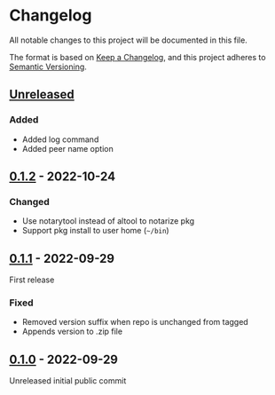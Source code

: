 # Changelog

All notable changes to this project will be documented in this file.

The format is based on [Keep a Changelog](https://keepachangelog.com/en/1.0.0/),
and this project adheres to [Semantic Versioning](https://semver.org/spec/v2.0.0.html). 


## [Unreleased]

### Added 

- Added log command
- Added peer name option


## [0.1.2] - 2022-10-24

### Changed

- Use notarytool instead of altool to notarize pkg
- Support pkg install to user home (`~/bin`)


## [0.1.1] - 2022-09-29

First release

### Fixed

- Removed version suffix when repo is unchanged from tagged
- Appends version to .zip file


## [0.1.0] - 2022-09-29

Unreleased initial public commit


[unreleased]: https://github.com/kbernhagen/fah-minder/compare/0.1.2...HEAD
[0.1.2]: https://github.com/kbernhagen/fah-minder/compare/0.1.1...0.1.2
[0.1.1]: https://github.com/kbernhagen/fah-minder/compare/0.1.0...0.1.1
[0.1.0]: https://github.com/kbernhagen/fah-minder/releases/tag/0.1.0
